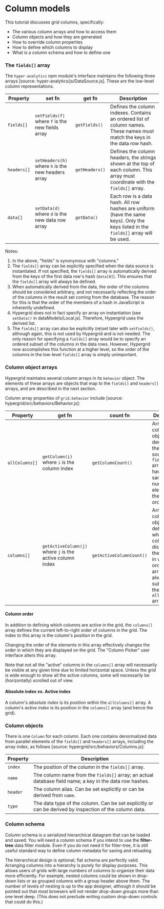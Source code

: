 # Column models

This tutorial discusses grid columns, specifically:
* The various column arrays and how to access them
* Column objects and how they are generated
* How to override column properties
* How to define which columns to display
* What is a column schema and how to define one
  
### The `fields[]` array

The `hyper-analytics` npm module's interface maintains the following three arrays [source: hyper-analytics/js/DataSource.js]. These are the low-level column representations.
 
Property | set fn | get fn | Description
-------- | ------ | ------ | -----------
`fields[]` | `setFields(f)` <br> where `f` is the new fields array | `getFields()` | Defines the column indexes. Contains an ordered list of column names. These names must match the keys in the data row hash.
`headers[]` | `setHeaders(h)` <br> where `h` is the new headers array | `getHeaders()` | Defines the column headers, the strings shown at the top of each column. This array must coordinate with the `fields[]` array.
`data[]` | `setData(d)` <br> where `d` is the new data row array | `getData()` | Each row is a data hash. All row hashes are uniform (have the same keys). Only the keys listed in the `fields[]` array will be used.

Notes:
1. In the above, "fields" is synonymous with "columns."
2. The `fields[]` array can be explicitly specified when the data source is instantiated. If not specified, the `fields[]` array is automatically derived from the keys of the first data row's hash (`data[0]`). This ensures that the `fields[]` array will always be defined.
3. When automatically derived from the data, the order of the columns should be considered arbitrary, and not necessarily reflecting the order of the columns in the result set coming from the database. The reason for this is that the order of the members of a hash in JavaScript is inherently undefined.
4. Hypergrid does not in fact specify an array on instantiation (see `setData()` in dataModels/Local.js). Therefore, Hypergrid uses the derived list.
5. The `fields[]` array can also be explicitly (re)set later with `setFields()`, although again, this is not used by Hypergrid and is not needed. The only reason for specifying a `fields[]` array would be to specify an ordered subset of the columns in the data rows. However, Hypergrid now accomplishes this function at a higher level, so the order of the columns in the low-level `fields[]` array is simply unimportant.

### Column object arrays

Hypergrid maintains several column arrays in its `behavior` object. The elements of these arrays are objects that map to the `fields[]` and `headers[]` arrays, and are described in the next section.

Column array properties of `grid.behavior` include [source: hypergrid/src/behaviors/Behavior.js]:

Property | get fn | count fn | Description
-------- | ------ | -------- | -----------
`allColumns[]` | `getColumn(i)` <br> where `i` is the column index | `getColumnCount()` | Array of column objects derived from the data source's `fields[]` array, thus having the same number of elements in the same order.
`columns[]` | `getActiveColumn(j)` <br> where `j` is the active column index | `getActiveColumnCount()` | Array of column objects defining which columns to display on the grid and in what order. This array will always be a subset of the `allColumns[]` array.

#### Column order

In addition to defining which columns are active in the grid, the `columns[]` array defines the current left-to-right order of columns in the grid. The index to this array is the column's position in the grid.

Changing the order of the elements in this array effectively changes the order in which they are displayed on the grid. The "Column Picker" user interface alters this array.

Note that not all the "active" columns in the `columns[]` array will necessarily be visible at any given time due to limited horizontal space. Unless the grid is wide enough to show all the active columns, some will necessarily be (horizontally) scrolled out of view.

#### Absolute index _vs._ Active index

A column's _absolute index_ is its position within the `allColumns[]` array.
A column's _active index_ is its position in the `columns[]` array (and hence the grid).

### Column objects

There is one `Column` for each column. Each one contains denormalized data from parallel elements of the `fields[]` and `headers[]` arrays, including the array index, as follows [source: hypergrid/src/behaviors/Columns.js]:

Property | Description
-------- | -----------
`index` | The position of the column in the `fields[]` array.
`name` | The column name from the `fields[]` array; an actual database field name; a key in the data row hashes.
`header` | The column alias. Can be set explicitly or can be derived from `name`.
`type` | The data type of the column. Can be set explicitly or can be derived by inspection of the column data.

### Column schema

Column schema is a serialized hierarchical datagram that can be loaded and saved. You will need a column schema if you intend to use the **filter-tree** data filter module. Even if you do not need it for filter-tree, it is still useful standard way to define column metadata for saving and reloading.
 
The hierarchical design is optional; flat schema are perfectly valid. Arranging columns into a hierarchy is purely for display purposes. This allows users of grids with large numbers of columns to organize their data more efficiently. For example, nested columns could be shown in drop-down lists or as grouped columns with a group header above them. The number of levels of nesting is up to the app designer, although it should be pointed out that most browsers will not render drop-down groups more than one level deep. (This does not preclude writing custom drop-down controls that could do this.)

